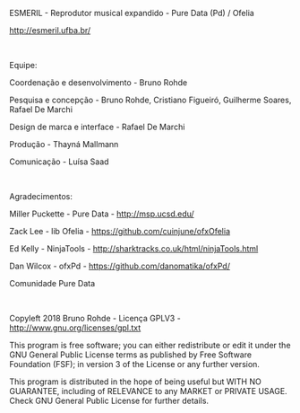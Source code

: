 ESMERIL - Reprodutor musical expandido - Pure Data (Pd) / Ofelia

http://esmeril.ufba.br/ 

&nbsp;

Equipe:

Coordenação e desenvolvimento - Bruno Rohde

Pesquisa e concepção - Bruno Rohde, Cristiano Figueiró, Guilherme Soares, Rafael De Marchi

Design de marca e interface - Rafael De Marchi

Produção - Thayná Mallmann

Comunicação - Luísa Saad

&nbsp;

Agradecimentos:

Miller Puckette - Pure Data - http://msp.ucsd.edu/

Zack Lee - lib Ofelia - https://github.com/cuinjune/ofxOfelia

Ed Kelly - NinjaTools - http://sharktracks.co.uk/html/ninjaTools.html

Dan Wilcox - ofxPd - https://github.com/danomatika/ofxPd/

Comunidade Pure Data

&nbsp;

Copyleft 2018 Bruno Rohde - Licença GPLV3 -  http://www.gnu.org/licenses/gpl.txt

This program is free software; you can either redistribute or
edit it under the GNU General Public License terms as published
by Free Software Foundation (FSF); in version 3 of
the License or any further version.

This program is distributed in the hope of being useful
but WITH NO GUARANTEE, including of RELEVANCE
to any MARKET or PRIVATE USAGE.
Check GNU General Public License for further details.
